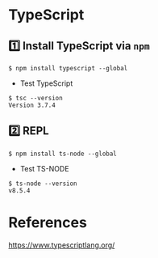 # TypeScript

## :one: Install TypeScript via `npm`

```
$ npm install typescript --global
```

* Test TypeScript

```
$ tsc --version
Version 3.7.4
```

## :two: REPL

```
$ npm install ts-node --global
```

* Test TS-NODE

```
$ ts-node --version
v8.5.4
```



# References

https://www.typescriptlang.org/
